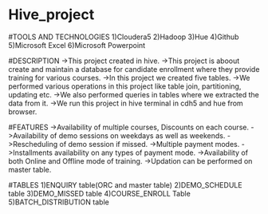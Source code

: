 # Hive_project

#TOOLS AND TECHNOLOGIES
1)Cloudera5
2)Hadoop
3)Hue
4)Github
5)Microsoft Excel
6)Microsoft Powerpoint

#DESCRIPTION
->This project created in hive. 
->This project is aboout create and maintain a database for candidate enrollment where they provide training for various courses.
->In this project we created five tables.
->We performed various operations in this project like table join, partitioning, updating etc.
->We also performed queries in tables where we extracted the data from it.
->We run this project in hive terminal in cdh5 and hue from browser.

#FEATURES
->Availability of multiple courses, Discounts on each course.
->Availability of demo sessions on weekdays as well as weekends.
->Rescheduling of demo session if missed.
->Multiple payment modes.
->Installments availability on any types of payment mode.
->Availability of both Online and Offline mode of training.
->Updation can be performed on master table.

#TABLES
1)ENQUIRY table(ORC and master table)
2)DEMO_SCHEDULE table
3)DEMO_MISSED table
4)COURSE_ENROLL Table
5)BATCH_DISTRIBUTION table
